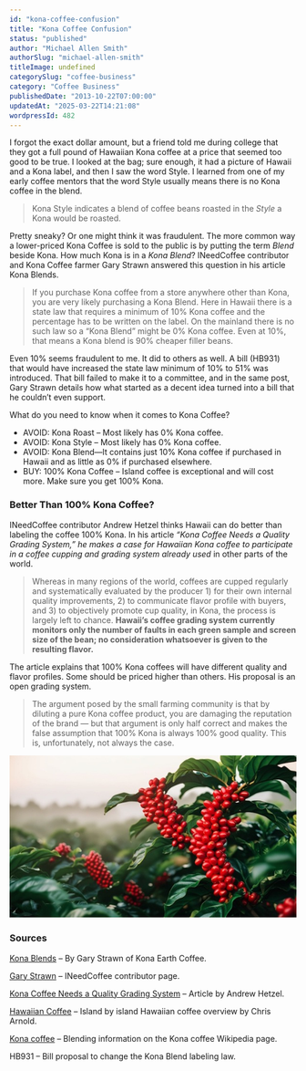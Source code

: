```yaml
---
id: "kona-coffee-confusion"
title: "Kona Coffee Confusion"
status: "published"
author: "Michael Allen Smith"
authorSlug: "michael-allen-smith"
titleImage: undefined
categorySlug: "coffee-business"
category: "Coffee Business"
publishedDate: "2013-10-22T07:00:00"
updatedAt: "2025-03-22T14:21:08"
wordpressId: 482
---
```


I forgot the exact dollar amount, but a friend told me during college that they got a full pound of Hawaiian Kona coffee at a price that seemed too good to be true. I looked at the bag; sure enough, it had a picture of Hawaii and a Kona label, and then I saw the word Style. I learned from one of my early coffee mentors that the word Style usually means there is no Kona coffee in the blend.

> Kona Style indicates a blend of coffee beans roasted in the *Style* a Kona would be roasted.

Pretty sneaky? Or one might think it was fraudulent. The more common way a lower-priced Kona Coffee is sold to the public is by putting the term *Blend* beside Kona. How much Kona is in a *Kona Blend*? INeedCoffee contributor and Kona Coffee farmer Gary Strawn answered this question in his article Kona Blends.

> If you purchase Kona coffee from a store anywhere other than Kona, you are very likely purchasing a Kona Blend. Here in Hawaii there is a state law that requires a minimum of 10% Kona coffee and the percentage has to be written on the label. On the mainland there is no such law so a “Kona Blend” might be 0% Kona coffee. Even at 10%, that means a Kona blend is 90% cheaper filler beans.

Even 10% seems fraudulent to me. It did to others as well. A bill (HB931) that would have increased the state law minimum of 10% to 51% was introduced. That bill failed to make it to a committee, and in the same post, Gary Strawn details how what started as a decent idea turned into a bill that he couldn’t even support.

What do you need to know when it comes to Kona Coffee?

-   AVOID: Kona Roast – Most likely has 0% Kona coffee.
-   AVOID: Kona Style – Most likely has 0% Kona coffee.
-   AVOID: Kona Blend—It contains just 10% Kona coffee if purchased in Hawaii and as little as 0% if purchased elsewhere.
-   BUY: 100% Kona Coffee – Island coffee is exceptional and will cost more. Make sure you get 100% Kona.

### Better Than 100% Kona Coffee?

INeedCoffee contributor Andrew Hetzel thinks Hawaii can do better than labeling the coffee 100% Kona. In his article *“Kona Coffee Needs a Quality Grading System,” he makes a case for Hawaiian Kona coffee to participate in a coffee cupping and grading system already used* in other parts of the world.

> Whereas in many regions of the world, coffees are cupped regularly and systematically evaluated by the producer 1) for their own internal quality improvements, 2) to communicate flavor profile with buyers, and 3) to objectively promote cup quality, in Kona, the process is largely left to chance. **Hawaii’s coffee grading system currently monitors only the number of faults in each green sample and screen size of the bean; no consideration whatsoever is given to the resulting flavor.**

The article explains that 100% Kona coffees will have different quality and flavor profiles. Some should be priced higher than others. His proposal is an open grading system.

> The argument posed by the small farming community is that by diluting a pure Kona coffee product, you are damaging the reputation of the brand — but that argument is only half correct and makes the false assumption that 100% Kona is always 100% good quality. This is, unfortunately, not always the case.

![](kona-ai.jpg)

### Sources

[Kona Blends](https://web.archive.org/web/20161005210039/http://www.konaearth.com/Life/2009/090216/) – By Gary Strawn of Kona Earth Coffee.

[Gary Strawn](http://ineedcoffee.com/by/gary-strawn/) – INeedCoffee contributor page.

[Kona Coffee Needs a Quality Grading System](https://web.archive.org/web/20230606231944/https://www.coffeestrategies.com/2009/01/31/kona-coffee-needs-a-quality-grading-system/) – Article by Andrew Hetzel.

[Hawaiian Coffee](http://ineedcoffee.com/hawaiian-coffee/) – Island by island Hawaiian coffee overview by Chris Arnold.

[Kona coffee](https://en.wikipedia.org/wiki/Kona_coffee#Kona_blends) – Blending information on the Kona coffee Wikipedia page.

HB931 – Bill proposal to change the Kona Blend labeling law.